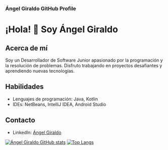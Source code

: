 ### Ángel Giraldo GitHub Profile ###

# ¡Hola! 👋 Soy Ángel Giraldo

## Acerca de mí
Soy un Desarrollador de Software Junior apasionado por la programación y la resolución de problemas. Disfruto trabajando en proyectos desafiantes y aprendiendo nuevas tecnologías.

## Habilidades
- Lenguajes de programación: Java, Kotlin
- IDEs: NetBeans, IntelliJ IDEA, Android Studio

## Contacto
- LinkedIn: [Ángel Giraldo](https://www.linkedin.com/in/%C3%A1ngel-giraldo-programador/)

[![Ángel Giraldo GitHub stats](https://github-readme-stats.vercel.app/api?username=AngelDevSarrollo)](https://github.com/AngelDevSarrollo/github-readme-stats)
[![Top Langs](https://github-readme-stats.vercel.app/api/top-langs/?username=AngelDevSarrollo)](https://github.com/anuraghazra/github-readme-stats)


